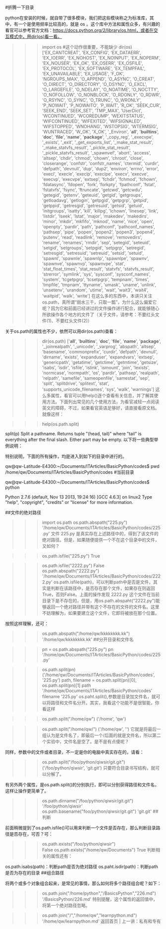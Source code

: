 #折腾一下目录

python在安装的时候，就自带了很多模块，我们把这些模块称之为标准库，其中，有一个是使用频率比较高的，就是 os 。这个库中方法和属性众多，有兴趣的看官可以参考官方文档：https://docs.python.org/2/library/os.html，或者在交互模式中，用dir(os)看一看。

>>> import os   #这个动作很重要，不能缺少
>>> dir(os)
['EX_CANTCREAT', 'EX_CONFIG', 'EX_DATAERR', 'EX_IOERR', 'EX_NOHOST', 'EX_NOINPUT', 'EX_NOPERM', 'EX_NOUSER', 'EX_OK', 'EX_OSERR', 'EX_OSFILE', 'EX_PROTOCOL', 'EX_SOFTWARE', 'EX_TEMPFAIL', 'EX_UNAVAILABLE', 'EX_USAGE', 'F_OK', 'NGROUPS_MAX', 'O_APPEND', 'O_ASYNC', 'O_CREAT', 'O_DIRECT', 'O_DIRECTORY', 'O_DSYNC', 'O_EXCL', 'O_LARGEFILE', 'O_NDELAY', 'O_NOATIME', 'O_NOCTTY', 'O_NOFOLLOW', 'O_NONBLOCK', 'O_RDONLY', 'O_RDWR', 'O_RSYNC', 'O_SYNC', 'O_TRUNC', 'O_WRONLY', 'P_NOWAIT', 'P_NOWAITO', 'P_WAIT', 'R_OK', 'SEEK_CUR', 'SEEK_END', 'SEEK_SET', 'TMP_MAX', 'UserDict', 'WCONTINUED', 'WCOREDUMP', 'WEXITSTATUS', 'WIFCONTINUED', 'WIFEXITED', 'WIFSIGNALED', 'WIFSTOPPED', 'WNOHANG', 'WSTOPSIG', 'WTERMSIG', 'WUNTRACED', 'W_OK', 'X_OK', '_Environ', '__all__', '__builtins__', '__doc__', '__file__', '__name__', '__package__', '_copy_reg', '_execvpe', '_exists', '_exit', '_get_exports_list', '_make_stat_result', '_make_statvfs_result', '_pickle_stat_result', '_pickle_statvfs_result', '_spawnvef', 'abort', 'access', 'altsep', 'chdir', 'chmod', 'chown', 'chroot', 'close', 'closerange', 'confstr', 'confstr_names', 'ctermid', 'curdir', 'defpath', 'devnull', 'dup', 'dup2', 'environ', 'errno', 'error', 'execl', 'execle', 'execlp', 'execlpe', 'execv', 'execve', 'execvp', 'execvpe', 'extsep', 'fchdir', 'fchmod', 'fchown', 'fdatasync', 'fdopen', 'fork', 'forkpty', 'fpathconf', 'fstat', 'fstatvfs', 'fsync', 'ftruncate', 'getcwd', 'getcwdu', 'getegid', 'getenv', 'geteuid', 'getgid', 'getgroups', 'getloadavg', 'getlogin', 'getpgid', 'getpgrp', 'getpid', 'getppid', 'getresgid', 'getresuid', 'getsid', 'getuid', 'initgroups', 'isatty', 'kill', 'killpg', 'lchown', 'linesep', 'link', 'listdir', 'lseek', 'lstat', 'major', 'makedev', 'makedirs', 'minor', 'mkdir', 'mkfifo', 'mknod', 'name', 'nice', 'open', 'openpty', 'pardir', 'path', 'pathconf', 'pathconf_names', 'pathsep', 'pipe', 'popen', 'popen2', 'popen3', 'popen4', 'putenv', 'read', 'readlink', 'remove', 'removedirs', 'rename', 'renames', 'rmdir', 'sep', 'setegid', 'seteuid', 'setgid', 'setgroups', 'setpgid', 'setpgrp', 'setregid', 'setresgid', 'setresuid', 'setreuid', 'setsid', 'setuid', 'spawnl', 'spawnle', 'spawnlp', 'spawnlpe', 'spawnv', 'spawnve', 'spawnvp', 'spawnvpe', 'stat', 'stat_float_times', 'stat_result', 'statvfs', 'statvfs_result', 'strerror', 'symlink', 'sys', 'sysconf', 'sysconf_names', 'system', 'tcgetpgrp', 'tcsetpgrp', 'tempnam', 'times', 'tmpfile', 'tmpnam', 'ttyname', 'umask', 'uname', 'unlink', 'unsetenv', 'urandom', 'utime', 'wait', 'wait3', 'wait4', 'waitpid', 'walk', 'write']
在这么多的东西中，本讲只关注os.path，真所谓“弱水三千，只取一瓢”，为什么这么偏爱它呢？因为它和前面已经讲过的文件操作进行配合，就能够随心所欲操作各个地方的文件了（关于文件，请参考：不要红头文件(1)、不要红头文件(2)）

关于os.path的属性也不少，依然可以用dir(os.path)查看：

>>> dir(os.path)
['__all__', '__builtins__', '__doc__', '__file__', '__name__', '__package__', '_joinrealpath', '_unicode', '_varprog', 'abspath', 'altsep', 'basename', 'commonprefix', 'curdir', 'defpath', 'devnull', 'dirname', 'exists', 'expanduser', 'expandvars', 'extsep', 'genericpath', 'getatime', 'getctime', 'getmtime', 'getsize', 'isabs', 'isdir', 'isfile', 'islink', 'ismount', 'join', 'lexists', 'normcase', 'normpath', 'os', 'pardir', 'pathsep', 'realpath', 'relpath', 'samefile', 'sameopenfile', 'samestat', 'sep', 'split', 'splitdrive', 'splitext', 'stat', 'supports_unicode_filenames', 'sys', 'walk', 'warnings']
这么多属性，看官可以用help()逐个查看有关信息，并了解其使用方法。下面列出常见的几个使用方法，为看官减轻一点阅读英文的障碍，不过，如果看官英语足够好，请直接看原文档。就像这样：

>>> help(os.path.split)

split(p)
    Split a pathname.  Returns tuple "(head, tail)" where "tail" is
    everything after the final slash.  Either part may be empty.
以下将一些典型举例说明：

特别说明，下面的所有操作，均是进入到如下的目录中进行的。

qw@qw-Latitude-E4300:~/Documents/ITArticles/BasicPython/codes$ pwd
/home/qw/Documents/ITArticles/BasicPython/codes         #当前目录

qw@qw-Latitude-E4300:~/Documents/ITArticles/BasicPython/codes$ python

Python 2.7.6 (default, Nov 13 2013, 19:24:16) 
[GCC 4.6.3] on linux2
Type "help", "copyright", "credits" or "license" for more information.
>>> 
##文件的绝对路径

>>> import os.path
>>> os.path.abspath("225.py")
'/home/qw/Documents/ITArticles/BasicPython/codes/225.py'
文件 225.py 是真实存在上述路径中的，得到了该文件的绝对路径。但是，如果随便提供一个不在这个目录中的文件，又如何？

>>> os.path.isfile("225.py")
True

>>> os.path.isfile("2222.py")
False
>>> os.path.abspath("2222.py")
'/home/qw/Documents/ITArticles/BasicPython/codes/2222.py'
os.path.isfile(path)，可以判断path中是否是文件，其实是判断在该路径中，是否存在那个文件，如果存在则返回True，否则False。上面的操作发现 2222.py 这个文件在当前目录下是不存在的，但是，用os.path.abspaht("2222.py")能够返回一个绝对路径并带有这个不存在的文件的文件名。这里不妨理解为，如果要建立这个文件，它即将被放在那个位置。

按照这样理解，还可：

>>> os.path.abspath("/home/qw/kkkkkkkk.kk")
'/home/qw/kkkkkkkk.kk'
##分开目录和文件名

>>> pn = os.path.abspath("225.py")
>>> pn
'/home/qw/Documents/ITArticles/BasicPython/codes/225.py'

>>> os.path.split(pn)
('/home/qw/Documents/ITArticles/BasicPython/codes', '225.py')
>>> path, filename = os.path.split(pn)[0], os.path.split(pn)[1]
>>> path
'/home/qw/Documents/ITArticles/BasicPython/codes'
>>> filename
'225.py'
os.paht.split(),参数是目录加文件名，就可以将路径和文件名分开。其实，我看这个功能不是很智能，你看这样

>>> os.path.split("/home/qw")
('/home', 'qw')

>>> os.path.split("/home/qw/")
('/home/qw', '')
它就是将最后一组认为是文件名了，即最后一个/后面的就是文件名，所以第二个实验中，文件名是空了。是不是有点傻呢？

同样，参数中的文件或者目录，不一定是你的电脑中真实存在的，请看：

>>> os.path.split("/foo/python/qiwsir/git.git")
('/foo/python/qiwsir', 'git.git')
只要符合目录书写结构，就可以分解了。

有另外两个属性，是os.path.split()的分别执行，即可以分别获得路径和文件名，这样让操作更简单了。

>>> os.path.dirname("/foo/python/qiwsir/git.git")
'/foo/python/qiwsir'
>>> os.path.basename("foo/python/qiwsir/git.git")
'git.git'
##判断

前面稍微提到了os.path.isfile()可以用来判断一个文件是否存在，那么判断目录路径是否存在，可否？可：

>>> os.path.exists("/foo/python/qiwsir")  
False
>>> os.path.exists("/home/qw/Documents")
True
判断相关的属性还有：

os.path.isabs(path)：判断path是否为绝对路径
os.paht.isdir(path)：判断path是否为存在的目录
##组合路径

将两个或多个对象组合起来，是常见的事情，那么如何将多个路径组合呢？如下：

>>> os.path.join("/home/python","/BasicsPython","226.md")
'/BasicsPython/226.md'
特别提醒，这个属性的返回值中，将第一个绝对路径忽略。

>>> os.path.join("/","/home/qw","learnpython.md")
'/home/qw/learnpython.md'
返回首页 | 上一讲：私有和专有